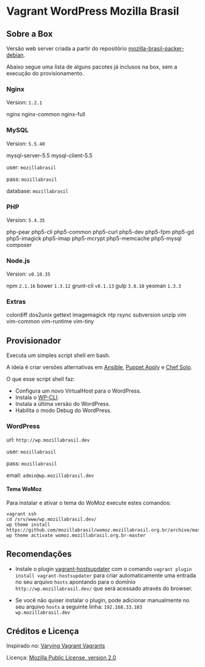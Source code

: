 # Vagrant WordPress Mozilla Brasil

## Sobre a Box

Versão web server criada a partir do repositório [mozilla-brasil-packer-debian](https://github.com/cynthiapereira/mozilla-brasil-packer-debian).

Abaixo segue uma lista de alguns pacotes já inclusos na box, sem a execução do provisionamento.

### Nginx
Version: `1.2.1`

nginx nginx-common nginx-full

### MySQL
Version: `5.5.40`

mysql-server-5.5 mysql-client-5.5

user: `mozillabrasil`

pass: `mozillabrasil`

database: `mozillabrasil`

### PHP
Version: `5.4.35`

php-pear php5-cli php5-common php5-curl php5-dev php5-fpm php5-gd php5-imagick php5-imap php5-mcrypt php5-memcache php5-mysql composer

### Node.js
Version: `v0.10.35`

npm `2.1.16` bower `1.3.12` grunt-cli `v0.1.13` gulp `3.8.10` yeoman `1.3.3`

### Extras
colordiff dos2unix gettext imagemagick ntp rsync subversion unzip vim vim-common vim-runtime vim-tiny

## Provisionador

Executa um simples script shell em bash.

A ideia é criar versões alternativas em [Ansible](https://docs.vagrantup.com/v2/provisioning/ansible.html), [Puppet Apply](https://docs.vagrantup.com/v2/provisioning/puppet_apply.html) e [Chef Solo](https://docs.vagrantup.com/v2/provisioning/chef_solo.html).

O que esse script shell faz:

+ Configura um novo VirtualHost para o WordPress.
+ Instala o [WP-CLI](http://wp-cli.org).
+ Instala a última versão do WordPress.
+ Habilita o modo Debug do WordPress.

### WordPress

url: `http://wp.mozillabrasil.dev`

user: `mozillabrasil`

pass: `mozillabrasil`

email: `admin@wp.mozillabrasil.dev`

#### Tema WoMoz

Para instalar e ativar o tema do WoMoz execute estes comandos:

````
vagrant ssh
cd /srv/www/wp.mozillabrasil.dev/
wp theme install https://github.com/mozillabrasil/womoz.mozillabrasil.org.br/archive/master.zip
wp theme activate womoz.mozillabrasil.org.br-master
````


## Recomendações

+ Instale o plugin [vagrant-hostsupdater](https://github.com/cogitatio/vagrant-hostsupdater) com o comando `vagrant plugin install vagrant-hostsupdater` para criar automaticamente uma entrada no seu arquivo `hosts` apontando para o domínio `http://wp.mozillabrasil.dev/` que será acessado através do browser.

+ Se você não quiser instalar o plugin, pode adicionar manualmente no seu arquivo `hosts` a seguinte linha: `192.168.33.103 wp.mozillabrasil.dev`

## Créditos e Licença

Inspirado no: [Varying Vagrant Vagrants](https://github.com/Varying-Vagrant-Vagrants/VVV)

Licença: [Mozilla Public License, version 2.0](LICENSE)


